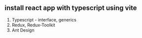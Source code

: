 ## install react app with typescript using vite
1. Typescript - interface, generics
2. Redux, Redux-Toolkit
3. Ant Design